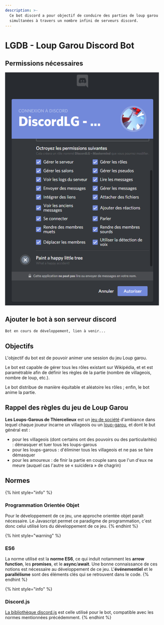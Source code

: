 ```yaml
---
description: >-
  Ce bot discord a pour objectif de conduire des parties de loup garou
  simultanées à travers un nombre infini de serveurs discord.
---
```


# LGDB - Loup Garou Discord Bot

## Permissions nécessaires

![Permissions requises au bot pour pouvoir fonctionner](.gitbook/assets/sans-titre.png)

## Ajouter le bot à son serveur discord

```text
Bot en cours de développement, lien à venir...
```

## Objectifs

L'objectif du bot est de pouvoir animer une session du jeu Loup garou. 

Le bot est capable de gérer tous les rôles existant sur Wikipédia, et et est paramétrable afin de définir les règles de la partie \(nombre de villageois, nombre de loup, etc.\).

Le bot distribue de manière équitable et aléatoire les rôles ; enfin, le bot anime la partie.

## Rappel des règles du jeu de Loup Garou

**Les Loups-Garous de Thiercelieux** est un [jeu de société](https://fr.wikipedia.org/wiki/Jeu_de_soci%C3%A9t%C3%A9) d'ambiance dans lequel chaque joueur incarne un villageois ou un [loup-garou](https://fr.wikipedia.org/wiki/Lycanthrope), et dont le but général est :

* pour les villageois \(dont certains ont des pouvoirs ou des particularités\) : démasquer et tuer tous les loups-garous
* pour les loups-garous : d'éliminer tous les villageois et ne pas se faire démasquer
* pour les amoureux : de finir la partie en couple sans que l'un d'eux ne meure \(auquel cas l'autre se « suicidera » de chagrin\)

## Normes

{% hint style="info" %}
### Programmation Orientée Objet

Pour le développement de ce jeu, une approche orientée objet paraît nécessaire. Le Javascript permet ce paradigme de programmation, c'est donc celui utilisé lors du développement de ce jeu.
{% endhint %}

{% hint style="warning" %}
### ES6

 La norme utilisé est la **norme ES6**, ce qui induit notamment les **arrow function**, les **promises**, et le **async**/**await**. Une bonne connaissance de ces notions est nécessaire au développement de ce jeu. L'**événementiel** et le **parallélisme** sont des éléments clés qui se retrouvent dans le code.
{% endhint %}

{% hint style="info" %}
### Discord.js

[La bibliothèque discord.js](https://discord.js.org) est celle utilisé pour le bot, compatible avec les normes mentionnées précédemment.
{% endhint %}

